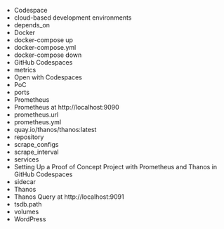- Codespace
- cloud-based development environments
- depends_on
- Docker
- docker-compose up
- docker-compose.yml
- docker-compose down
- GitHub Codespaces
- metrics
- Open with Codespaces
- PoC
- ports
- Prometheus
- Prometheus at http://localhost:9090
- prometheus.url
- prometheus.yml
- quay.io/thanos/thanos:latest
- repository
- scrape_configs
- scrape_interval
- services
- Setting Up a Proof of Concept Project with Prometheus and Thanos in GitHub Codespaces
- sidecar
- Thanos
- Thanos Query at http://localhost:9091
- tsdb.path
- volumes
- WordPress